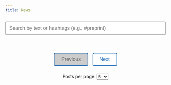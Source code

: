 ```yaml
---
title: News
---
```


<!-- Search Box -->
<input type="text" id="search-box" placeholder="Search by text or hashtags (e.g., #preprint)" oninput="filterPosts()">

<!-- Posts List -->
<div id="posts-container" style="display: none;">
  {% for post in site.data.posts %}
    <div class="post-data" data-text="{{ post.text | escape }}">
      <p class="post-date">{{ post.date }}</p>
      <p class="post-text">
        {{ site.data.posts_preformatted_text[post.url] | safe | default: post.text | markdownify }}
      {% if post.url %}
        <a class="post-link" href="{{ post.url }}" target="_blank">(view post)</a>
      {% endif %}</p>
    </div>
  {% endfor %}
</div>
<div id="posts">
  <!-- Filtered posts will be dynamically rendered here -->
</div>

<!-- Pagination Buttons -->
<div id="pagination-controls" class="pagination-bar">
  <button id="prev-button" onclick="paginate(-1)" disabled>Previous</button>
  <button id="next-button" onclick="paginate(1)">Next</button>
</div>

<!-- Posts Per Page -->
<div id="posts-per-page-controls">
  <label for="posts-per-page">Posts per page:</label>
  <select id="posts-per-page" onchange="updateMaxPosts()">
    <option value="5" selected>5</option>
    <option value="20">20</option>
    <option value="50">50</option>
  </select>
</div>

<script>
let maxPosts = 5; // Default posts per page
let skipPosts = 0; // Default start at the first post
let filteredPosts = []; // Store filtered posts after search

document.addEventListener("DOMContentLoaded", () => {
  // Fetch all posts from the hidden container
  const allPostsContainer = document.getElementById('posts-container');
  const allPosts = Array.from(allPostsContainer.querySelectorAll('.post-data'));

  const urlParams = new URLSearchParams(window.location.search);
  const query = urlParams.get("query") || "";
  maxPosts = parseInt(urlParams.get("maxPosts") || maxPosts, 10);
  skipPosts = parseInt(urlParams.get("skipPosts") || skipPosts, 10);

  document.getElementById("search-box").value = query;
  document.getElementById("posts-per-page").value = maxPosts;

  // Attach the input listener to the search box
  document.getElementById("search-box").addEventListener("input", () => {
    skipPosts = 0; // Reset to the first page when search input changes
    filterPosts(allPosts);
  });

  // Filter and render posts initially
  filterPosts(allPosts);
});

function filterPosts(allPosts) {
  const query = normalizeString(document.getElementById('search-box').value.toLowerCase());
      
  // Update the query parameter in the URL
  const url = new URL(window.location);
  url.searchParams.set("query", query);
  url.searchParams.set("maxPosts", maxPosts);
  url.searchParams.set("skipPosts", skipPosts);
  window.history.replaceState({}, '', url);
        
  // Filter posts based on the query
  filteredPosts = allPosts.filter(post => {
    const text = normalizeString(post.getAttribute('data-text').toLowerCase());
    const andGroups = query.split(/\s*&\s*/); // Split by "&" for "AND"
    return andGroups.every(andGroup => {
      const orTerms = andGroup.split(/\s*\|\s*/); // Split by "|" for "OR"
      return orTerms.some(term => text.includes(term.trim()));
    }); 
  });   
        
  // Immediately render posts after filtering
  renderPosts();
}       
        
function normalizeString(str) {
  if (str.normalize) {
    // Modern browsers: Use Unicode normalization
    return str.normalize("NFD").replace(/[\u0300-\u036f]/g, "");
  } else {
    // Fallback: Manual diacritic removal for older browsers
    const diacriticMap = {
      'ä': 'a', 'á': 'a', 'à': 'a', 'ã': 'a', 'â': 'a', 'å': 'a', 'ā': 'a',
      'ö': 'o', 'ó': 'o', 'ò': 'o', 'õ': 'o', 'ô': 'o', 'ø': 'o', 'ō': 'o',
      'ü': 'u', 'ú': 'u', 'ù': 'u', 'ũ': 'u', 'û': 'u', 'ū': 'u',
      'ë': 'e', 'é': 'e', 'è': 'e', 'ẽ': 'e', 'ê': 'e', 'ē': 'e',
      'ï': 'i', 'í': 'i', 'ì': 'i', 'ĩ': 'i', 'î': 'i', 'ī': 'i',
      'ç': 'c', 'ñ': 'n', 'ÿ': 'y', 'ß': 'ss'
    };
    return str.split('').map(char => diacriticMap[char] || char).join('');
  }
}

function renderPosts() {
  const postsContainer = document.getElementById('posts');
  postsContainer.innerHTML = ''; // Clear current posts

  const start = skipPosts;
  const end = skipPosts + maxPosts;

  // Render the subset of filtered posts
  filteredPosts.slice(start, end).forEach(post => {
    const clonedPost = post.cloneNode(true); // Clone original post structure
    postsContainer.appendChild(clonedPost);
  });

  // Enable/disable pagination buttons
  document.getElementById("prev-button").disabled = skipPosts <= 0;
  document.getElementById("next-button").disabled = end >= filteredPosts.length;

  // Update query parameters for pagination
  const url = new URL(window.location);
  const query = document.getElementById('search-box').value;
  url.searchParams.set("query", query);
  url.searchParams.set("maxPosts", maxPosts);
  url.searchParams.set("skipPosts", skipPosts);
  window.history.replaceState({}, '', url);
}

function paginate(direction) {
  skipPosts += direction * maxPosts;
  renderPosts();
}

function updateMaxPosts() {
  maxPosts = parseInt(document.getElementById("posts-per-page").value, 10);
  skipPosts = 0; // Reset to the first page
  renderPosts();
}

</script>


<style>

#posts {
    font-family: Arial, sans-serif;
    line-height: 1.6;
    margin: 20px auto;
    max-width: 800px;
}

#posts .post-data {
    border-bottom: 1px solid #ddd;
    padding: 10px 0;
}

#posts .post-data:last-child {
    border-bottom: none; /* Remove the border for the last post */
}

#posts .post-date {
    color: #888;
    font-size: 0.9rem;
    margin-bottom: 5px;
}

#posts .post-text {
    font-size: 1.1rem;
    margin-bottom: 10px;
}

#posts .post-link {
    text-decoration: none;
    color: #007acc;
}

#posts .post-link:hover {
    text-decoration: underline;
}

#search-box {
  margin-bottom: 20px;
  padding: 10px;
  width: 100%; /* Full width */
  font-size: 16px;
}

#posts-per-page-controls {
  margin-top: 20px;
  text-align: center;
}

#pagination-controls {
  margin-top: 20px;
  text-align: center;
}

#pagination-controls button {
  background-color: white;
  border: 2px solid #1e6bb8; /* Match the blue border */
  color: #1e6bb8; /* Match the blue text */
  padding: 10px 20px;
  font-size: 16px;
  margin: 5px;
  border-radius: 5px; /* Rounded corners */
  cursor: pointer;
  transition: all 0.3s ease; /* Smooth hover effect */
}

#pagination-controls button:hover {
  background-color: #1e6bb8; /* Blue background on hover */
  color: white; /* White text on hover */
}

#pagination-controls button:disabled {
  background-color: #ccc; /* Gray background for disabled state */
  color: #666; /* Slightly darker gray text */
  cursor: not-allowed;
}

.pagination-bar {
  border-top: 1px solid #ddd; /* Horizontal line */
  padding-top: 10px; /* Add spacing between the line and the buttons */
  margin-top: 20px; /* Add spacing from the last post */
}


</style>
